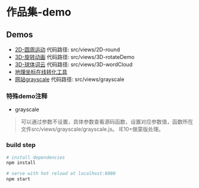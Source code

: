 # 作品集-demo

## Demos
- [2D-圆周运动](https://kongkong99.github.io/sample-reels/#/2d-round) 代码路径: src/views/2D-round
- [3D-旋转动画](https://kongkong99.github.io/sample-reels/#/3d-rotate) 代码路径: src/views/3D-rotateDemo
- [3D-球体词云](https://kongkong99.github.io/sample-reels/#/3d-wordCloud) 代码路径: src/views/3D-wordCloud
- [地理坐标在线转化工具](https://kongkong99.github.io/coordinate)
- [网站grayscale](https://kongkong99.github.io/sample-reels/#/grayscale) 代码路径: src/views/grayscale

### 特殊demo注释
- grayscale
> 可以通过参数不设置，具体参数查看源码函数，设置对应参数值，函数所在文件src/views/grayscale/grayscale.js。 IE10+做蒙版处理。

### build step

``` bash
# install dependencies
npm install

# serve with hot reload at localhost:8080
npm start
```
